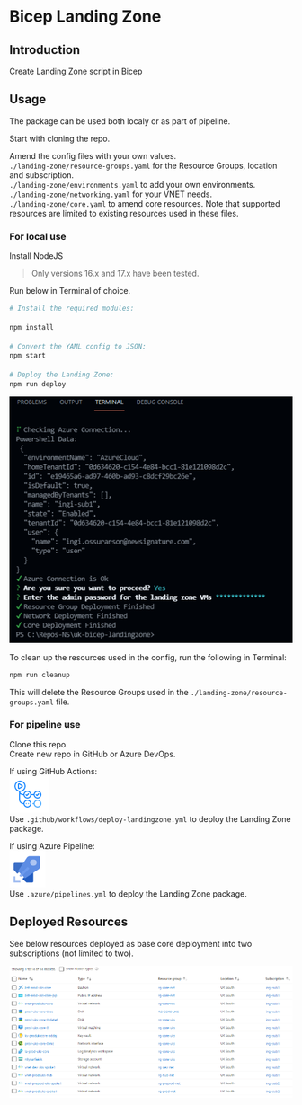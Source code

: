 # Bicep Landing Zone

## Introduction
Create Landing Zone script in Bicep

## Usage
The package can be used both localy or as part of pipeline.

Start with cloning the repo.  

Amend the config files with your own values.  
`./landing-zone/resource-groups.yaml` for the Resource Groups, location and subscription.  
`./landing-zone/environments.yaml` to add your own environments.  
`./landing-zone/networking.yaml` for your VNET needs.  
`./landing-zone/core.yaml` to amend core resources.  Note that supported resources are limited to existing resources used in these files.  

### For local use
Install NodeJS  
>Only versions 16.x and 17.x have been tested.  

Run below in Terminal of choice.  
```bash
# Install the required modules:  

npm install

# Convert the YAML config to JSON:  
npm start

# Deploy the Landing Zone:  
npm run deploy
```  
![console](.attachments/console.png)  

To clean up the resources used in the config, run the following in Terminal:  
```bash
npm run cleanup
```
This will delete the Resource Groups used in the `./landing-zone/resource-groups.yaml` file.  

### For pipeline use  
Clone this repo.  
Create new repo in GitHub or Azure DevOps.  

If using GitHub Actions:  
![console](.attachments/actions.png)  
Use `.github/workflows/deploy-landingzone.yml` to deploy the Landing Zone package.  

If using Azure Pipeline:  
![console](.attachments/pipeline.png)  
Use `.azure/pipelines.yml` to deploy the Landing Zone package.  


## Deployed Resources  
See below resources deployed as base core deployment into two subscriptions (not limited to two).

![resources](.attachments/resources.png)  
